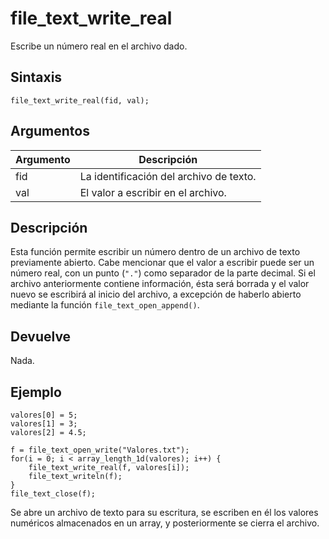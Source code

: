 # file_text_write_real

Escribe un número real en el archivo dado.

## Sintaxis

  
```gml  
file_text_write_real(fid, val);  
```  

## Argumentos

Argumento|Descripción|  
---|---|  
fid|La identificación del archivo de texto.|  
val|El valor a escribir en el archivo.|  

## Descripción

Esta función permite escribir un número dentro de un archivo de texto previamente abierto. Cabe mencionar que el valor a escribir puede ser un número real, con un punto (`"."`) como separador de la parte decimal. Si el archivo anteriormente contiene información, ésta será borrada y el valor nuevo se escribirá al inicio del archivo, a excepción de haberlo abierto mediante la función `file_text_open_append()`.

## Devuelve

Nada.

## Ejemplo

  
```gml  
valores[0] = 5;  
valores[1] = 3;  
valores[2] = 4.5;  
  
f = file_text_open_write("Valores.txt");  
for(i = 0; i < array_length_1d(valores); i++) {  
    file_text_write_real(f, valores[i]);  
    file_text_writeln(f);  
}  
file_text_close(f);  
```  
Se abre un archivo de texto para su escritura, se escriben en él los valores numéricos almacenados en un array, y posteriormente se cierra el archivo.